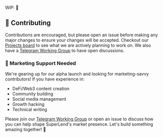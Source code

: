 WIP: 🔨

## 🤝 Contributing

Contributions are encouraged, but please open an issue before making any major changes to ensure your changes will be accepted. Checkout our [Projects board](https://github.com/supLend/SuperLend/projects?query=is%3Aopen) to see what we are actively planning to work on. We also have a [Telegram Working Group](https://t.me/+sybc0z6anTgzMjc1) to have open discussions.

### 📢 Marketing Support Needed

We're gearing up for our alpha launch and looking for marketing-savvy contributors! If you have experience in:
- DeFi/Web3 content creation
- Community building
- Social media management
- Growth hacking
- Technical writing

Please join our [Telegram Working Group](https://t.me/+sybc0z6anTgzMjc1) or open an issue to discuss how you can help shape SuperLend's market presence. Let's build something amazing together! 🚀

